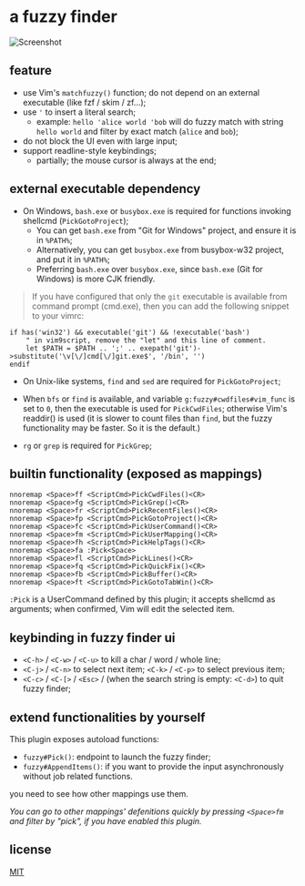 # a fuzzy finder

<!-- from issues -->
![Screenshot](https://github.com/user-attachments/assets/6ca876cf-715b-4380-a94a-044156c125ec)

## feature
- use Vim's `matchfuzzy()` function; do not depend on an external executable (like fzf / skim / zf...);
- use `'` to insert a literal search;
    - example: `hello 'alice world 'bob` will do fuzzy match with string `hello world` and
      filter by exact match (`alice` and `bob`);
- do not block the UI even with large input;
- support readline-style keybindings;
    - partially; the mouse cursor is always at the end;

## external executable dependency
- On Windows, `bash.exe` or `busybox.exe` is required for functions invoking
  shellcmd (`PickGotoProject`);
    - You can get `bash.exe` from "Git for Windows" project, and ensure it is in `%PATH%`;
    - Alternatively, you can get `busybox.exe` from busybox-w32 project, and put it in `%PATH%`;
    - Preferring `bash.exe` over `busybox.exe`, since `bash.exe` (Git for Windows) is more CJK friendly.

> If you have configured that only the `git` executable is available from
> command prompt (cmd.exe), then you can add the following snippet to your
> vimrc:

```vim
if has('win32') && executable('git') && !executable('bash')
    " in vim9script, remove the "let" and this line of comment.
    let $PATH = $PATH .. ';' .. exepath('git')->substitute('\v[\/]cmd[\/]git.exe$', '/bin', '')
endif
```

- On Unix-like systems, `find` and `sed` are required for `PickGotoProject`;

- When `bfs` or `find` is available, and variable `g:fuzzy#cwdfiles#vim_func`
  is set to `0`, then the executable is used for `PickCwdFiles`; otherwise
  Vim's readdir() is used (it is slower to count files than `find`, but the
  fuzzy functionality may be faster. So it is the default.)

- `rg` or `grep` is required for `PickGrep`;

## builtin functionality (exposed as mappings)
<!-- update this section with vim:
:Codegen echo '```vim'; awk '/^# *MARKER/ { if(m) {exit} else {m=1; next} } (m) {print}' plugin/fuzzy.vim; echo '```'
-->

<!-- Codegen begin -->
```vim
nnoremap <Space>ff <ScriptCmd>PickCwdFiles()<CR>
nnoremap <Space>fg <ScriptCmd>PickGrep()<CR>
nnoremap <Space>fr <ScriptCmd>PickRecentFiles()<CR>
nnoremap <Space>fp <ScriptCmd>PickGotoProject()<CR>
nnoremap <Space>fc <ScriptCmd>PickUserCommand()<CR>
nnoremap <Space>fm <ScriptCmd>PickUserMapping()<CR>
nnoremap <Space>fh <ScriptCmd>PickHelpTags()<CR>
nnoremap <Space>fa :Pick<Space>
nnoremap <Space>fl <ScriptCmd>PickLines()<CR>
nnoremap <Space>fq <ScriptCmd>PickQuickFix()<CR>
nnoremap <Space>fb <ScriptCmd>PickBuffer()<CR>
nnoremap <Space>ft <ScriptCmd>PickGotoTabWin()<CR>
```
<!-- Codegen end -->

`:Pick` is a UserCommand defined by this plugin; it accepts shellcmd as
arguments; when confirmed, Vim will edit the selected item.

## keybinding in fuzzy finder ui
- `<C-h>` / `<C-w>` / `<C-u>` to kill a char / word / whole line;
- `<C-j>` / `<C-n>` to select next item; `<C-k>` / `<C-p>` to select previous item;
- `<C-c>` / `<C-[>` / `<Esc>` / (when the search string is empty: `<C-d>`) to quit fuzzy finder;

## extend functionalities by yourself
This plugin exposes autoload functions:

- `fuzzy#Pick()`: endpoint to launch the fuzzy finder;
- `fuzzy#AppendItems()`: if you want to provide the input asynchronously
  without job related functions.

you need to see how other mappings use them.

*You can go to other mappings' defenitions quickly by pressing `<Space>fm` and filter by "pick", if you have enabled this plugin.*

## license

[MIT](./LICENSE)
